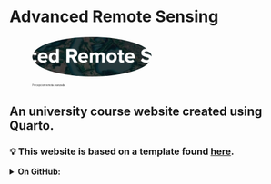 # Advanced Remote Sensing

<figure>
    <img src="./figures/icons/ARS-1.png" alt="Logo for the PRA course'"  role="presentation" style="object-fit: cover;width:15em;height:5em;border-radius: 50%;">
    <figcaption>
        <span style="display:inline-block;font-size:0.3em;width:30%;">
        Percepcion remota avanzada
        </span>
    </figcaption>

</figure>


## An university course website created using Quarto.

### 💡 This website is based on a template found [here](https://github.com/jonjoncardoso/quarto-template-for-university-courses).

<details><summary><strong>On GitHub:</strong></summary>

### 🧰 Dev Setup

### 📟 Contact

**✋ Questions? Suggestions?** If you are not sure how to do something with the template or have a suggestion for a new feature, start a [discussion](https://github.com/jonjoncardoso/quarto-template-for-university-courses/discussions).

**🐞 Spotted any bugs?** Create a new [Issue](https://github.com/jonjoncardoso/quarto-template-for-university-courses/issues).

